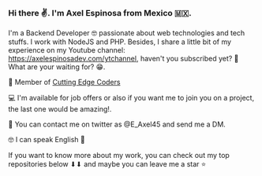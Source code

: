 ### Hi there ✌. I'm Axel Espinosa from Mexico 🇲🇽. 

I'm a Backend Developer 🤓 passionate about web technologies and tech stuffs. I work with NodeJS and PHP. Besides, I share a little bit of my experience on my Youtube channel: https://axelespinosadev.com/ytchannel, haven't you subscribed yet? 🧐 What are your waiting for? 😁. 

🚩 Member of [Cutting Edge Coders](https://github.com/CuttingEdgeCoders)

💻 I'm available for job offers or also if you want me to join you on a project, the last one would be amazing!.

👀 You can contact me on twitter as @E_Axel45 and send me a DM.

🤓 I can speak English 👀

If you want to know more about my work, you can check out my top repositories below ⬇⬇ and maybe you can leave me a star ⭐
